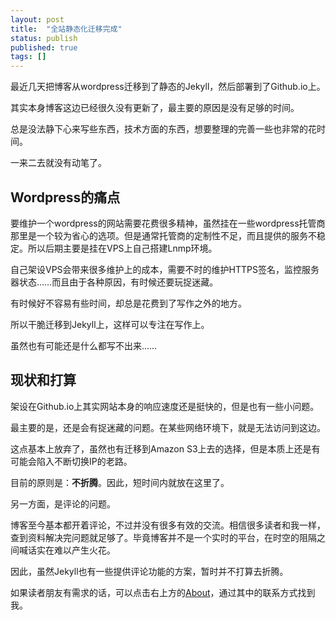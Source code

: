 ```yaml
---
layout: post
title:  "全站静态化迁移完成"
status: publish
published: true
tags: []
---
```

<p>最近几天把博客从wordpress迁移到了静态的Jekyll，然后部署到了Github.io上。</p>


其实本身博客这边已经很久没有更新了，最主要的原因是没有足够的时间。

总是没法静下心来写些东西，技术方面的东西，想要整理的完善一些也非常的花时间。

一来二去就没有动笔了。

## Wordpress的痛点

要维护一个wordpress的网站需要花费很多精神，虽然挂在一些wordpress托管商那里是一个较为省心的选项。但是通常托管商的定制性不足，而且提供的服务不稳定。所以后期主要是挂在VPS上自己搭建Lnmp环境。

自己架设VPS会带来很多维护上的成本，需要不时的维护HTTPS签名，监控服务器状态……而且由于各种原因，有时候还要玩捉迷藏。

有时候好不容易有些时间，却总是花费到了写作之外的地方。

所以干脆迁移到Jekyll上，这样可以专注在写作上。

虽然也有可能还是什么都写不出来……

## 现状和打算

架设在Github.io上其实网站本身的响应速度还是挺快的，但是也有一些小问题。

最主要的是，还是会有捉迷藏的问题。在某些网络环境下，就是无法访问到这边。

这点基本上放弃了，虽然也有迁移到Amazon S3上去的选择，但是本质上还是有可能会陷入不断切换IP的老路。

目前的原则是：**不折腾**。因此，短时间内就放在这里了。

另一方面，是评论的问题。

博客至今基本都开着评论，不过并没有很多有效的交流。相信很多读者和我一样，查到资料解决完问题就足够了。毕竟博客并不是一个实时的平台，在时空的阻隔之间喊话实在难以产生火花。

因此，虽然Jekyll也有一些提供评论功能的方案，暂时并不打算去折腾。

如果读者朋友有需求的话，可以点击右上方的[About](/about/)，通过其中的联系方式找到我。

